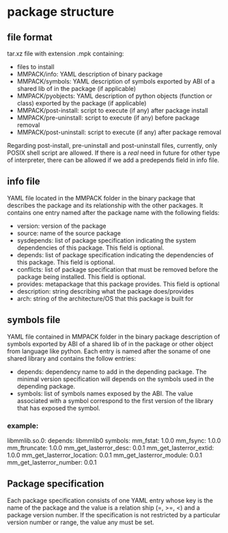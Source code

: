 # package structure

## file format

tar.xz file with extension .mpk containing:

 * files to install
 * MMPACK/info: YAML description of binary package
 * MMPACK/symbols: YAML description of symbols exported by ABI of a shared
   lib of in the package (if applicable)
 * MMPACK/pyobjects: YAML description of python objects (function or class)
   exported by the package (if applicable)
 * MMPACK/post-install: script to execute (if any) after package install
 * MMPACK/pre-uninstall: script to execute (if any) before package removal
 * MMPACK/post-uninstall: script to execute (if any) after package removal

Regarding post-install, pre-uninstall and post-uninstall files, currently,
only POSIX shell script are allowed. If there is a _real_ need in future
for other type of interpreter, there can be allowed if we add a predepends
field in info file.


## info file

YAML file located in the MMPACK folder in the binary package that describes the
package and its relationship with the other packages. It contains one entry
named after the package name with the following fields:

 * version: version of the package
 * source: name of the source package
 * sysdepends: list of package specification indicating the
   system dependencies of this package. This field is optional.
 * depends: list of package specification indicating the
   dependencies of this package. This field is optional.
 * conflicts: list of package specification that must be
   removed before the package being installed. This field is optional.
 * provides: metapackage that this package provides. This field is optional
 * description: string describing what the package does/provides
 * arch: string of the architecture/OS that this package is built for


## symbols file

YAML file contained in MMPACK folder in the binary package description of
symbols exported by ABI of a shared lib of in the package or other object
from language like python. Each entry is named after the soname of one
shared library and contains the follow entries:

 * depends: dependency name to add in the depending package. The minimal version
   specification will depends on the symbols used in the depending package.
 * symbols: list of symbols names exposed by the ABI. The value associated
   with a symbol correspond to the first version of the library that has
   exposed the symbol.

### example:

libmmlib.so.0:
    depends: libmmlib0
    symbols:
        mm_fstat: 1.0.0
        mm_fsync: 1.0.0
        mm_ftruncate: 1.0.0
        mm_get_lasterror_desc: 0.0.1
        mm_get_lasterror_extid: 1.0.0
        mm_get_lasterror_location: 0.0.1
        mm_get_lasterror_module: 0.0.1
        mm_get_lasterror_number: 0.0.1


## Package specification

Each package specification consists of one YAML entry whose key is the name of
the package and the value is a relation ship (=, >=, <) and a package version
number. If the specification is not restricted by a particular version number or
range, the value any must be set.
